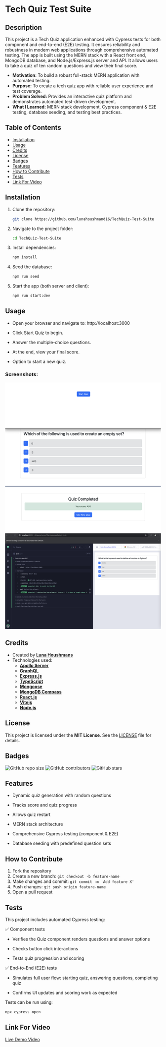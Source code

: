# Tech Quiz Test Suite

## Description

This project is a Tech Quiz application enhanced with Cypress tests for both component and end-to-end (E2E) testing. It ensures reliability and robustness in modern web applications through comprehensive automated testing.
The app is built using the MERN stack with a React front end, MongoDB database, and Node.js/Express.js server and API. It allows users to take a quiz of ten random questions and view their final score.

- **Motivation:** To build a robust full-stack MERN application with automated testing.
- **Purpose:** To create a tech quiz app with reliable user experience and test coverage.
- **Problem Solved:** Provides an interactive quiz platform and demonstrates automated test-driven development.
- **What I Learned:** MERN stack development, Cypress component & E2E testing, database seeding, and testing best practices.

## Table of Contents

- [Installation](#installation)
- [Usage](#usage)
- [Credits](#credits)
- [License](#license)
- [Badges](#badges)
- [Features](#features)
- [How to Contribute](#how-to-contribute)
- [Tests](#tests)
- [Link For Video](#link-for-video)

## Installation

1. Clone the repository:
   ```sh
   git clone https://github.com/lunahoushmand16/TechQuiz-Test-Suite
   ```
2. Navigate to the project folder:
   ```sh
   cd TechQuiz-Test-Suite 
   ```
3. Install dependencies:
    ```sh
   npm install
   ```
4. Seed the database:
   ```sh
   npm run seed
   ```
5. Start the app (both server and client):
   ```sh
   npm run start:dev
   ```

## Usage

- Open your browser and navigate to: http://localhost:3000

- Click Start Quiz to begin.

- Answer the multiple-choice questions.

- At the end, view your final score.

- Option to start a new quiz.

### Screenshots:

![Start Quiz & Ansering Qtn](./Assets/Start-Answers%20Quiz.png)
![Score Page](./Assets/Finished-Quiz.png)
![E2E Testing on Cypress](./Assets/E2E-Testing-Cypress.png)

## Credits

- Created by **[Luna Houshmans](https://github.com/lunahoushmand16)**
- Technologies used: 
  - **[Apollo Server](https://www.apollo.io/)**
  - **[GraphQL](https://graphql.org/)**
  - **[Express.js](https://expressjs.com/)**
  - **[TypeScript](https://www.typescriptlang.org/)**
  - **[Mongoose](https://mongoosejs.com/)**
  - **[MongoDB Compass](https://www.mongodb.com/products/tools/compass)**
  - **[React.js](https://react.dev/)**
  - **[Vitejs](https://vite.dev/)**
   - **[Node.js](https://nodejs.org/en)**

## License

This project is licensed under the **MIT License**. See the [LICENSE](LICENSE) file for details.

## Badges

![GitHub repo size](https://img.shields.io/github/repo-size/lunahoushmand16/TechQuiz-Test-Suite)
![GitHub contributors](https://img.shields.io/github/contributors/lunahoushmand16/TechQuiz-Test-Suite)
![GitHub stars](https://img.shields.io/github/stars/lunahoushmand16/TechQuiz-Test-Suite?style=social)

## Features

- Dynamic quiz generation with random questions

- Tracks score and quiz progress

- Allows quiz restart

- MERN stack architecture

- Comprehensive Cypress testing (component & E2E)

- Database seeding with predefined question sets

## How to Contribute

1. Fork the repository
2. Create a new branch: `git checkout -b feature-name`
3. Make changes and commit: `git commit -m 'Add feature X'`
4. Push changes: `git push origin feature-name`
5. Open a pull request

## Tests
This project includes automated Cypress testing:

✅ Component tests

 - Verifies the Quiz component renders questions and answer options

 - Checks button click interactions

 - Tests quiz progression and scoring

✅ End-to-End (E2E) tests

 - Simulates full user flow: starting quiz, answering questions, completing quiz

 - Confirms UI updates and scoring work as expected

Tests can be run using:
  ```sh
  npx cypress open
  ```

## Link For Video

[Live Demo Video]()